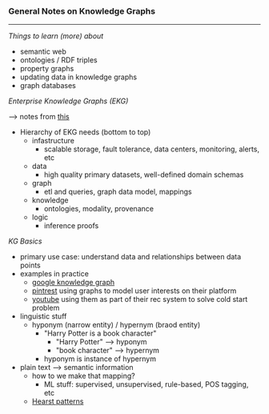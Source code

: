
### General Notes on Knowledge Graphs  

----- 

*Things to learn (more) about* 

- semantic web  
- ontologies / RDF triples 
- property graphs
- updating data in knowledge graphs 
- graph databases



*Enterprise Knowledge Graphs (EKG)*  

--> notes from [this](https://www.youtube.com/watch?v=r3yMSl5NB_Q)

- Hierarchy of EKG needs (bottom to top)
	- infastructure 
		- scalable storage, fault tolerance, data centers, monitoring, alerts, etc 
	- data 
		- high quality primary datasets, well-defined domain schemas 
	- graph 
		- etl and queries, graph data model, mappings 
	- knowledge 
		- ontologies, modality, provenance 
	- logic 
		- inference proofs 


*KG Basics* 

- primary use case: understand data and relationships between data points  
- examples in practice 
	- [google knowledge graph](https://developers.google.com/knowledge-graph) 
	- [pintrest](https://medium.com/@Pinterest_Engineering) using graphs to model user interests on their platform 
	- [youtube](https://medium.com/@brkyataman/knowledge-graph-and-youtube-29d259fd3dc1) using them as part of their rec system to solve cold start problem 
- linguistic stuff 
	- hyponym (narrow entity) / hypernym (braod entity) 
		- "Harry Potter is a book character" 
			- "Harry Potter" --> hyponym 
			- "book character" --> hypernym 
		- hyponym is instance of hypernym 
- plain text --> semantic information 
	- how to we make that mapping? 
		- ML stuff: supervised, unsupervised, rule-based, POS tagging, etc 
	- [Hearst patterns](https://programmerbackpack.com/content/images/2020/08/Python-Knowledge-Graph---Hearst-Patterns.png) 




